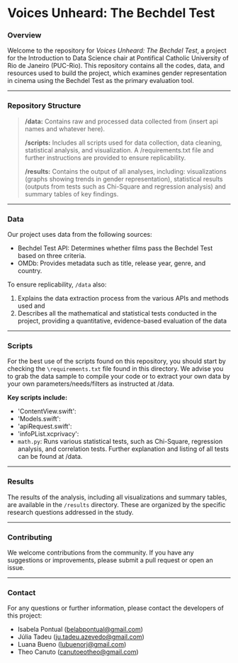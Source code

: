 # Voices Unheard: The Bechdel Test 

### Overview

Welcome to the repository for *Voices Unheard: The Bechdel Test*, a project for the Introduction to Data Science chair at Pontifical Catholic University of Rio de Janeiro (PUC-Rio). This repository contains all the codes, data, and resources used to build the project, which examines gender representation in cinema using the Bechdel Test as the primary evaluation tool.

***

### Repository Structure

> **/data:** Contains raw and processed data collected from (insert api names and whatever here).
> 
> **/scripts:** Includes all scripts used for data collection, data cleaning, statistical analysis, and visualization.  A /requirements.txt file and further instructions are provided to ensure replicability.
> 
> **/results:** Contains the output of all analyses, including: visualizations (graphs showing trends in gender representation), statistical results (outputs from tests such as Chi-Square and regression analysis) and summary tables of key findings.

***

### Data

Our project uses data from the following sources:

- Bechdel Test API: Determines whether films pass the Bechdel Test based on three criteria.
- OMDb: Provides metadata such as title, release year, genre, and country.

To ensure replicability, `/data` also:
1. Explains the data extraction process from the various APIs and methods used and
2. Describes all the mathematical and statistical tests conducted in the project, providing a quantitative, evidence-based evaluation of the data

***

### Scripts

For the best use of the scripts found on this repository, you should start by checking the `\requirements.txt` file found in this directory.
We advise you to grab the data sample to compile your code or to extract your own data by your own parameters/needs/filters as instructed at /data.

**Key scripts include:**

- 'ContentView.swift': 
- 'Models.swift': 
- 'apiRequest.swift': 
- 'infoPList.xcprivacy': 
- `math.py`: Runs various statistical tests, such as Chi-Square, regression analysis, and correlation tests. Further explanation and listing of all tests can be found at /data.

***

### Results

The results of the analysis, including all visualizations and summary tables, are available in the `/results` directory. These are organized by the specific research questions addressed in the study.

***

### Contributing

We welcome contributions from the community. If you have any suggestions or improvements, please submit a pull request or open an issue.

***

### Contact

For any questions or further information, please contact the developers of this project:

- Isabela Pontual (belabpontual@gmail.com)
- Júlia Tadeu (ju.tadeu.azevedo@gmail.com)
- Luana Bueno (lubuenorj@gmail.com)
- Theo Canuto (canutoeotheo@gmail.com)
